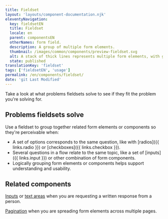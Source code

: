 ```yaml
---
title: Fieldset
layout: 'layouts/component-documentation.njk'
eleventyNavigation:
  key: fieldsetEN
  title: Fieldset
  locale: en
  parent: componentsEN
  otherNames: form field.
  description: A group of multiple form elements.
  thumbnail: /images/common/components/preview-fieldset.svg
  alt: A stack of thick lines represents multiple form elements, with grey lines for labels and white boxes for form fields.
  state: published
translationKey: 'fieldset'
tags: ['fieldsetEN', 'usage']
permalink: /en/components/fieldset/
date: 'git Last Modified'
---
```


Take a look at what problems fieldsets solve to see if they fit the problem you're solving for.

## Problems fieldsets solve

Use a fieldset to group together related form elements or components so they're perceivable when:

- A set of options corresponds to the same question, like with [radios]({{ links.radio }}) or [checkboxes]({{ links.checkbox }}).
- Several questions in a flow relate to the same topic, like a set of [inputs]({{ links.input }}) or other combination of form components.
- Logically grouping form elements or components helps support understanding and usability.

<article class="bg-full-width bg-primary text-light pt-500 pb-400 my-500">
  <h2 class="mt-0 mb-400">Related components</h2>

<a href="{{ links.input }}" class="link-light">Inputs</a> or <a href="{{ links.textarea }}" class="link-light">text areas</a> when you are requesting a written response from a person.

<a href="{{ links.pagination }}" class="link-light">Pagination</a> when you are spreading form elements across multiple pages.

</article>
